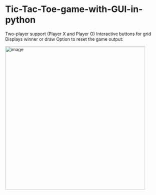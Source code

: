 # Tic-Tac-Toe-game-with-GUI-in-python
Two-player support (Player X and Player O)  Interactive buttons for grid  Displays winner or draw  Option to reset the game
output:

<img width="447" height="458" alt="image" src="https://github.com/user-attachments/assets/f0801f3f-1799-403b-9c26-e17c9eae644d" />
